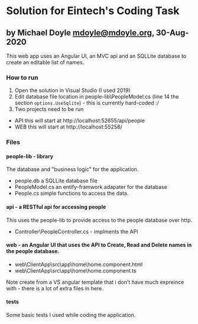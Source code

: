 # Solution for Eintech's Coding Task
## by Michael Doyle <mdoyle@mdoyle.org>, 30-Aug-2020

This web app uses an Angular UI, an MVC api and an SQLLite database to create an editable list of names.

### How to run
1) Open the solution in Visual Studio (I used 2019)
2) Edit database file location in people-lib\PeopleModel.cs (line 14  the section `options.UseSqlite`) - this is currently hard-coded :/
3) Two projects need to be run 
* API this will start at http://localhost:52655/api/people
* WEB this will start at http://localhost:55258/


### Files
#### people-lib - library
The database and "business logic" for the application.
* people.db a SQLLite database file
* PeopleModel.cs an entify-framwork adapater for the database
* People.cs simple functions to access the data.

#### api - a RESTful api for accessing people
This uses the people-lib to provide access to the people database over http.
* Controller\PeopleController.cs - implments the API

#### web - an Angular UI that uses the API to Create, Read and Delete names in the people database.
* web\ClientApp\src\app\home\home.component.html
* web\ClientApp\src\app\home\home.component.ts  

Note create from a VS angular template that i don't have much expreince with  - there is a lot of extra files in here.

#### tests
Some basic tests I used while coding the application.

